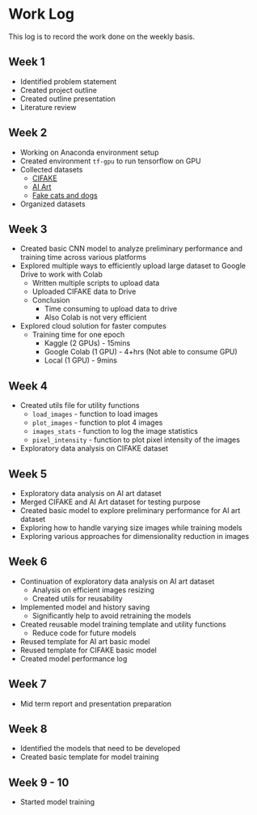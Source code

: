 # Work Log

This log is to record the work done on the weekly basis.

## Week 1

-   Identified problem statement
-   Created project outline
-   Created outline presentation
-   Literature review

## Week 2

-   Working on Anaconda environment setup
-   Created environment `tf-gpu` to run tensorflow on GPU
-   Collected datasets
    -   [CIFAKE](https://www.kaggle.com/datasets/birdy654/cifake-real-and-ai-generated-synthetic-images?resource=download)
    -   [AI Art](https://www.kaggle.com/datasets/superpotato9/dalle-recognition-dataset)
    -   [Fake cats and dogs](https://www.kaggle.com/datasets/mattop/ai-cat-and-dog-images-dalle-mini/code)
-   Organized datasets

## Week 3

-   Created basic CNN model to analyze preliminary performance and training time across various platforms
-   Explored multiple ways to efficiently upload large dataset to Google Drive to work with Colab
    -   Written multiple scripts to upload data
    -   Uploaded CIFAKE data to Drive
    -   Conclusion
        -   Time consuming to upload data to drive
        -   Also Colab is not very efficient
-   Explored cloud solution for faster computes
    -   Training time for one epoch
        -   Kaggle (2 GPUs) - 15mins
        -   Google Colab (1 GPU) - 4+hrs (Not able to consume GPU)
        -   Local (1 GPU) - 9mins

## Week 4

-   Created utils file for utility functions
    -   `load_images` - function to load images
    -   `plot_images` - function to plot 4 images
    -   `images_stats` - function to log the image statistics
    -   `pixel_intensity` - function to plot pixel intensity of the images
-   Exploratory data analysis on CIFAKE dataset

## Week 5

-   Exploratory data analysis on AI art dataset
-   Merged CIFAKE and AI Art dataset for testing purpose
-   Created basic model to explore preliminary performance for AI art dataset
-   Exploring how to handle varying size images while training models
-   Exploring various approaches for dimensionality reduction in images

## Week 6

-   Continuation of exploratory data analysis on AI art dataset
    -   Analysis on efficient images resizing
    -   Created utils for reusability
-   Implemented model and history saving
    -   Significantly help to avoid retraining the models
-   Created reusable model training template and utility functions
    -   Reduce code for future models
-   Reused template for AI art basic model
-   Reused template for CIFAKE basic model
-   Created model performance log

## Week 7

-   Mid term report and presentation preparation

## Week 8

-   Identified the models that need to be developed
-   Created basic template for model training

## Week 9 - 10

-   Started model training
